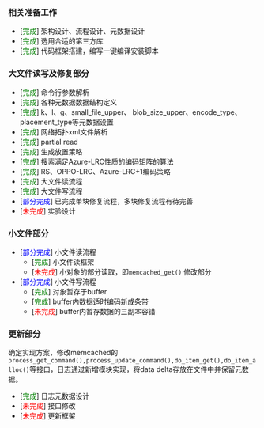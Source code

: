 ### 相关准备工作
* [<font color=green>完成</font>] 架构设计、流程设计、元数据设计
* [<font color=green>完成</font>] 选用合适的第三方库
* [<font color=green>完成</font>] 代码框架搭建，编写一键编译安装脚本

### 大文件读写及修复部分
* [<font color=green>完成</font>] 命令行参数解析
* [<font color=green>完成</font>] 各种元数据数据结构定义
* [<font color=green>完成</font>] k、l、g、small_file_upper、 blob_size_upper、encode_type、placement_type等元数据设置
* [<font color=green>完成</font>] 网络拓扑xml文件解析
* [<font color=green>完成</font>] partial read
* [<font color=green>完成</font>] 生成放置策略
* [<font color=green>完成</font>] 搜索满足Azure-LRC性质的编码矩阵的算法
* [<font color=green>完成</font>] RS、OPPO-LRC、Azure-LRC+1编码策略
* [<font color=green>完成</font>] 大文件读流程
* [<font color=green>完成</font>] 大文件写流程
* [<font color=blue>部分完成</font>] 已完成单块修复流程，多块修复流程有待完善
* [<font color=red>未完成</font>] 实验设计



### 小文件部分
* [<font color=blue>部分完成</font>] 小文件读流程
  * [<font color=green>完成</font>] 小文件读框架
  * [<font color=red>未完成</font>] 小对象的部分读取，即`memcached_get()` 修改部分
* [<font color=blue>部分完成</font>] 小文件写流程
  * [<font color=green>完成</font>] 对象暂存于buffer
  * [<font color=green>完成</font>] buffer内数据适时编码新成条带
  * [<font color=red>未完成</font>] buffer内暂存数据的三副本容错
  
### 更新部分
确定实现方案，修改memcached的``process_get_command(),process_update_command(),do_item_get(),do_item_alloc()``等接口，日志通过新增模块实现，将data delta存放在文件中并保留元数据。

* [<font color=green>完成</font>] 日志元数据设计 
* [<font color=red>未完成</font>] 接口修改
* [<font color=red>未完成</font>] 更新框架




